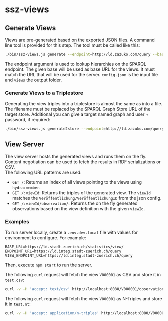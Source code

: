 # ssz-views

## Generate Views

Views are pre-generated based on the exported JSON files.
A command line tool is provided for this step.
The tool must be called like this:

```bash
./bin/ssz-views.js generate --endpoint=http://ld.zazuko.com/query --base=http://localhost:8080/ config.json views
```

The endpoint argument is used to lookup hierarchies on the SPARQL endpoint.
The given base will be used as base URL for the views.
It must match the URL that will be used for the server.
`config.json` is the input file and `views` the output folder.

### Generate Views to a Triplestore

Generating the view triples into a triplestore is almost the same as into a file.
The filename must be replaced by the SPARQL Graph Store URL of the target store.
Additional you can give a target named graph and user + password, if required:

```bash
./bin/ssz-views.js generate2store --endpoint=http://ld.zazuko.com/query --base=http://localhost:8080/ config.json http://localhost:3030/ssz/data
```

## View Server

The view server hosts the generated views and runs them on the fly.
Content negotiation can be used to fetch the results in RDF serializations or CSV.  
The following URL patterns are used:

- `GET /`: Returns an index of all views pointing to the views using `hydra:member`. 
- `GET /:viewId`: Returns the triples of the generated view.
  The `viewId` matches the `Veröffentlichung/VeröffentlichungID` from the json config.
- `GET /:viewId/observation/`: Returns the on the fly generated observations based on the view definition with the given `viewId`.

### Examples

To run server locally, create a `.env.dev.local` file with values for environment to configure. For example:

```
BASE_URL=https://ld.stadt-zuerich.ch/statistics/view/
ENDPOINT_URL=https://ld.integ.stadt-zuerich.ch/query
VIEW_ENDPOINT_URL=https://ld.integ.stadt-zuerich.ch/query
```

Then, execute `npm start` to run the server.

The following `curl` request will fetch the view `V000001` as CSV and store it in `test.csv`:

```bash
curl -v -H 'accept: text/csv' http://localhost:8080/V000001/observation/ > test.csv
```

The following `curl` request will fetch the view `V000001` as N-Triples and store it in `test.nt`:

```bash
curl -v -H 'accept: application/n-triples' http://localhost:8080/V000001/observation/ > test.nt
```
